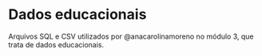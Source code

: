 # Dados educacionais
Arquivos SQL e CSV utilizados por @anacarolinamoreno no módulo 3, que trata de dados educacionais.
